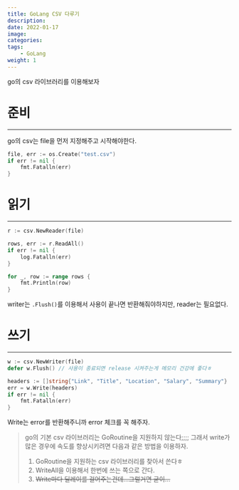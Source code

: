 ```yaml
---
title: GoLang CSV 다루기
description: 
date: 2022-01-17
image: 
categories:
tags:
    - GoLang
weight: 1
---
```


go의 csv 라이브러리를 이용해보자

# 준비

---

go의 csv는 file을 먼저 지정해주고 시작해야한다.

```go
file, err := os.Create("test.csv")
if err != nil {
	fmt.Fatalln(err)
}
```

# 읽기

---

```go
r := csv.NewReader(file)

rows, err := r.ReadAll()
if err != nil {
	log.Fatalln(err)
}

for _, row := range rows {
	fmt.Println(row)
}
```

writer는 `.Flush()`를 이용해서 사용이 끝나면 반환해줘야하지만, reader는 필요없다.

# 쓰기

---

```go
w := csv.NewWriter(file)
defer w.Flush() // 사용이 종료되면 release 시켜주는게 메모리 건강에 좋다ㅎ

headers := []string{"Link", "Title", "Location", "Salary", "Summary"}
err = w.Write(headers)
if err != nil {
	fmt.Fatalln(err)
}
```

Write는 error를 반환해주니까 error 체크를 꼭 해주자.

> go의 기본 csv 라이브러리는 GoRoutine을 지원하지 않는다;;;;
그래서 write가 많은 경우에 속도를 향상시키려면 다음과 같은 방법을 이용하자.
> 
> 1. GoRoutine을 지원하는 csv 라이브러리를 찾아서 쓴다ㅎ
> 2. WriteAll을 이용해서 한번에 쓰는 쪽으로 간다.
> 3. ~~Write마다 딜레이를 걸어주는건데...그럴거면 굳이...~~
> 
